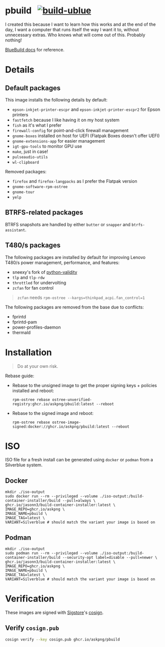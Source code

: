 # pbuild &nbsp; [![build-ublue](https://github.com/askpng/pbuild/actions/workflows/build.yml/badge.svg)](https://github.com/askpng/pbuild/actions/workflows/build.yml)

I created this because I want to learn how this works and at the end of the day, I want a computer that runs itself the way I want it to, without unnecessary extras. Who knows what will come out of this. Probably nothing!

[BlueBuild docs](https://blue-build.org/how-to/setup/) for reference.

# Details
## Default packages
This image installs the following details by default:
- `epson-inkjet-printer-escpr` and `epson-inkjet-printer-escpr2` for Epson printers
- `fastfetch` because I like having it on my host system
- `fish` as it's what I prefer
- `firewall-config` for point-and-click firewall management
- `gnome-boxes` installed on host for UEFI (Flatpak Boxes doesn't offer UEFI)
- `gnome-extensions-app` for easier management
- `igt-gpu-tools` to monitor GPU use
- `make`, just in case!
- `pulseaudio-utils`
- `wl-clipboard`

Removed packages:
- `firefox` and `firefox-langpacks` as I prefer the Flatpak version
- `gnome-software-rpm-ostree`
- `gnome-tour`
- `yelp`
## BTRFS-related packages
BTRFS snapshots are handled by either `butter` or `snapper` and `btrfs-assistant`.
## T480/s packages
The following packages are installed by default for improving Lenovo T480/s power management, performance, and features:
- sneexy's fork of [python-validity](https://copr.fedorainfracloud.org/coprs/sneexy/python-validity/)
- `tlp` and `tlp-rdw`
- `throttled` for undervolting
- `zcfan` for fan control

> `zcfan` needs `rpm-ostree --kargs=thinkpad_acpi.fan_control=1`

The following packages are removed from the base due to conflicts:
- fprintd
- fprintd-pam
- power-profiles-daemon
- thermald

# Installation

> Do at your own risk.

Rebase guide:

- Rebase to the unsigned image to get the proper signing keys + policies installed and reboot:
  ```
  rpm-ostree rebase ostree-unverified-registry:ghcr.io/askpng/pbuild:latest --reboot
  ```
- Rebase to the signed image and reboot:
  ```
  rpm-ostree rebase ostree-image-signed:docker://ghcr.io/askpng/pbuild:latest --reboot
  ```
# ISO

ISO file for a fresh install can be generated using `docker` or `podman` from a Silverblue system.

## Docker
```
mkdir ./iso-output
sudo docker run --rm --privileged --volume ./iso-output:/build-container-installer/build --pull=always \
ghcr.io/jasonn3/build-container-installer:latest \
IMAGE_REPO=ghcr.io/askpng \
IMAGE_NAME=pbuild \
IMAGE_TAG=latest \
VARIANT=Silverblue # should match the variant your image is based on
```
## Podman
```
mkdir ./iso-output
sudo podman run --rm --privileged --volume ./iso-output:/build-container-installer/build --security-opt label=disable --pull=newer \
ghcr.io/jasonn3/build-container-installer:latest \
IMAGE_REPO=ghcr.io/askpng \
IMAGE_NAME=pbuild \
IMAGE_TAG=latest \
VARIANT=Silverblue # should match the variant your image is based on
```

# Verification

These images are signed with [Sigstore](https://www.sigstore.dev/)'s [cosign](https://github.com/sigstore/cosign).

## Verify `cosign.pub`

```bash
cosign verify --key cosign.pub ghcr.io/askpng/pbuild
```
